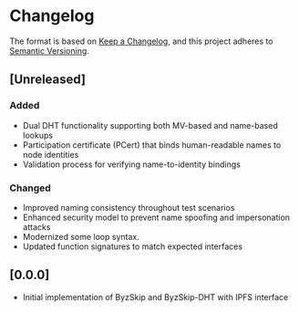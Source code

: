 # Changelog

The format is based on [Keep a Changelog](https://keepachangelog.com/en/1.1.0/),
and this project adheres to [Semantic Versioning](https://semver.org/spec/v2.0.0.html).

## [Unreleased]

### Added
- Dual DHT functionality supporting both MV-based and name-based lookups
- Participation certificate (PCert) that binds human-readable names to node identities
- Validation process for verifying name-to-identity bindings

### Changed
- Improved naming consistency throughout test scenarios
- Enhanced security model to prevent name spoofing and impersonation attacks
- Modernized some loop syntax.
- Updated function signatures to match expected interfaces

## [0.0.0]

- Initial implementation of ByzSkip and ByzSkip-DHT with IPFS interface
